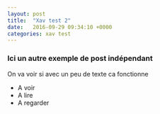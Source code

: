 ```yaml
---
layout: post
title:  "Xav test 2"
date:   2016-09-29 09:34:10 +0000
categories: xav test
---
```


### Ici un autre exemple de post indépendant

On va voir si avec un peu de texte ca fonctionne

- A voir
- A lire 
- A regarder
